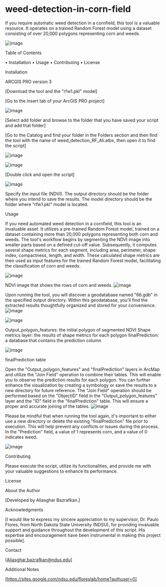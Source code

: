 # weed-detection-in-corn-field
If you require automatic weed detection in a cornfield, this tool is a valuable resource. It operates on a trained Random Forest model using a dataset consisting of over 20,000 polygons representing corn and weeds. 

![image](https://github.com/AliBgisrs/weed-detection-in-corn-field/assets/109620013/f8236615-08b0-450e-9bd2-35c01fb81d45)


Table of Contents

•	Installation
•	Usage
•	Contributing
•	License

Installation

ARCGIS PRO version 3

[Download the tool and the "rfw1.pkl" model]

[Go to the insert tab of your ArcGIS PRO project]

![image](https://github.com/AliBgisrs/weed-detection-in-corn-field/assets/109620013/53edd938-5258-41e3-a29b-6566a277bc11)
 
[Select add folder and browse to the folder that you have saved your script and add that folder]

[Go to the Catalog and find your folder in the Folders section and then find the tool with the name of weed_detection_RF_Ali.atbx, then open it to find the script]
  
 ![image](https://github.com/AliBgisrs/weed-detection-in-corn-field/assets/109620013/7a241b49-cef4-4e17-9826-11e0d695fa65)
 
![image](https://github.com/AliBgisrs/weed-detection-in-corn-field/assets/109620013/14998a20-3882-4e88-b4af-1608caf26ab6)

 [Double click and open the script]

 ![image](https://github.com/AliBgisrs/weed-detection-in-corn-field/assets/109620013/5dc7d027-9af7-4510-9641-5d52072edf6d)


Specify the input file (NDVI). The output directory should be the folder where you intend to save the results. The model directory should be the folder where “rfw1.pkl” model is located.

Usage

If you need automated weed detection in a cornfield, this tool is an invaluable asset. It utilizes a pre-trained Random Forest model, trained on a dataset containing more than 20,000 polygons representing both corn and weeds. The tool's workflow begins by segmenting the NDVI image into smaller parts based on a defined cut-off value. Subsequently, it computes several shape metrics for each segment, including area, perimeter, shape index, compactness, length, and width. These calculated shape metrics are then used as input features for the trained Random Forest model, facilitating the classification of corn and weeds.

 ![image](https://github.com/AliBgisrs/weed-detection-in-corn-field/assets/109620013/88f7665e-5c00-4cac-96fc-b90648446c98)

NDVI image that shows the rows of corn and weeds.
 ![image](https://github.com/AliBgisrs/weed-detection-in-corn-field/assets/109620013/2eac6b12-3ba7-4e1f-b03e-60a3031c4c94)


 
Upon running the tool, you will discover a geodatabase named "66.gdb" in the specified output directory. Within this geodatabase, you'll find the extracted results thoughtfully organized and stored for your convenience.  
![image](https://github.com/AliBgisrs/weed-detection-in-corn-field/assets/109620013/b6d57aad-76af-43af-8328-516c9e9c7cab)

![image](https://github.com/AliBgisrs/weed-detection-in-corn-field/assets/109620013/9cfd65eb-56c6-48db-9732-d5a83b776af5)
 
Output_polygon_features: the initial polygon of segmented NDVI
Shape metrics layer: the results of shape metrics for each polygon
finalPrediction: a database that contains the prediction column

 ![image](https://github.com/AliBgisrs/weed-detection-in-corn-field/assets/109620013/002b003b-eea7-4572-9858-fac307f42c72)

finalPrediction table


Open the "Output_polygon_features" and "finalPrediction" layers in ArcMap and utilize the "Join Field" operation to combine their tables. This will enable you to observe the prediction results for each polygon. You can further enhance the visualization by creating a symbology or save the results to a new directory for future reference. The "Join Field" operation should be performed based on the "ObjectID" field in the "Output_polygon_features" layer and the "ID" field in the "finalPrediction" table. This will ensure a proper and accurate joining of the tables.
![image](https://github.com/AliBgisrs/weed-detection-in-corn-field/assets/109620013/750bfa24-662a-4943-847a-41578b0f3d33)

 
Please be mindful that when running the tool again, it's important to either use a new directory or delete the existing "finalPrediction" file prior to execution. This will help prevent any conflicts or issues during the process.
In the "Prediction" field, a value of 1 represents corn, and a value of 0 indicates weed.
 
![image](https://github.com/AliBgisrs/weed-detection-in-corn-field/assets/109620013/c373a5ec-4975-4b29-b6fe-ac65ef04d104)



Contributing

Please execute the script, utilize its functionalities, and provide me with your valuable suggestions to enhance its performance.


License

About the Author

[Developed by Aliasghar Bazrafkan.]

Acknowledgments

[I would like to express my sincere appreciation to my supervisor, Dr. Paulo Flores, from North Dakota State University (NDSU), for providing invaluable support and guidance throughout the development of this script. His expertise and encouragement have been instrumental in making this project possible].

Contact

[Aliasghar.bazrafkan@ndus.edu]

Additional Notes

[https://sites.google.com/ndsu.edu/floreslab/home?authuser=0]
